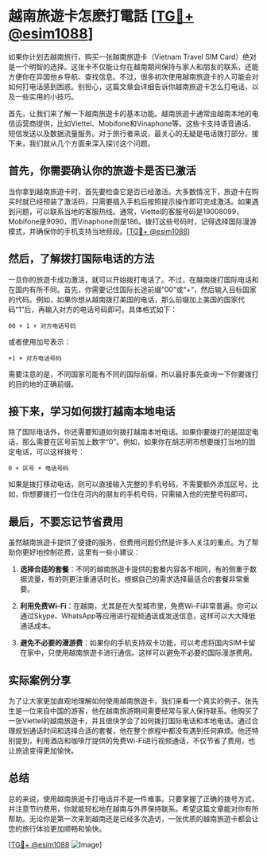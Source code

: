 # 越南旅遊卡怎麽打電話 [[TG💪+ @esim1088](https://t.me/s/esim1088)]

如果你计划去越南旅行，购买一张越南旅遊卡（Vietnam Travel SIM Card）绝对是一个明智的选择。这张卡不仅能让你在越南期间保持与家人和朋友的联系，还能方便你在异国他乡导航、查找信息。不过，很多初次使用越南旅遊卡的人可能会对如何打电话感到困惑。别担心，这篇文章会详细告诉你越南旅遊卡怎么打电话，以及一些实用的小技巧。

首先，让我们来了解一下越南旅遊卡的基本功能。越南旅遊卡通常由越南本地的电信运营商提供，比如Viettel、Mobifone和Vinaphone等。这些卡支持语音通话、短信发送以及数据流量服务。对于旅行者来说，最关心的无疑是电话拨打部分。接下来，我们就从几个方面来深入探讨这个问题。

## 首先，你需要确认你的旅遊卡是否已激活

当你拿到越南旅遊卡时，首先要检查它是否已经激活。大多数情况下，旅遊卡在购买时就已经预装了激活码，只需要插入手机后按照提示操作即可完成激活。如果遇到问题，可以联系当地的客服热线。通常，Viettel的客服号码是19008099，Mobifone是9090，而Vinaphone则是186。拨打这些号码时，记得选择国际漫游模式，并确保你的手机支持当地频段。[[TG💪+ @esim1088](https://t.me/s/esim1088)]

## 然后，了解拨打国际电话的方法

一旦你的旅遊卡成功激活，就可以开始拨打电话了。不过，在越南拨打国际电话和在国内有所不同。首先，你需要记住国际长途前缀“00”或“+”，然后输入目标国家的代码。例如，如果你想从越南拨打美国的电话，那么前缀加上美国的国家代码“1”后，再输入对方的电话号码即可。具体格式如下：

```
00 + 1 + 对方电话号码
```

或者使用加号表示：

```
+1 + 对方电话号码
```

需要注意的是，不同国家可能有不同的国际前缀，所以最好事先查询一下你要拨打的目的地的正确前缀。

## 接下来，学习如何拨打越南本地电话

除了国际电话外，你还需要知道如何拨打越南本地电话。如果你要拨打的是固定电话，那么需要在区号前加上数字“0”。例如，如果你在胡志明市想要拨打当地的固定电话，可以这样拨号：

```
0 + 区号 + 电话号码
```

如果是拨打移动电话，则可以直接输入完整的手机号码，不需要额外添加区号。比如，你想要拨打一位住在河内的朋友的手机号码，只需输入他的完整号码即可。

## 最后，不要忘记节省费用

虽然越南旅遊卡提供了便捷的服务，但费用问题仍然是许多人关注的重点。为了帮助你更好地控制花费，这里有一些小建议：

1. **选择合适的套餐**：不同的越南旅遊卡提供的套餐内容各不相同，有的侧重于数据流量，有的则更注重通话时长。根据自己的需求选择最适合的套餐非常重要。
   
2. **利用免费Wi-Fi**：在越南，尤其是在大型城市里，免费Wi-Fi非常普遍。你可以通过Skype、WhatsApp等应用进行视频通话或发送信息，这样可以大大降低通话成本。

3. **避免不必要的漫游费**：如果你的手机支持双卡功能，可以考虑将国内SIM卡留在家中，只使用越南旅遊卡进行通信。这样可以避免不必要的国际漫游费用。

## 实际案例分享

为了让大家更加直观地理解如何使用越南旅遊卡，我们来看一个真实的例子。张先生是一位来自中国的游客，他在越南旅游期间需要经常与家人保持联系。他购买了一张Viettel的越南旅遊卡，并且很快学会了如何拨打国际电话和本地电话。通过合理规划通话时间和选择合适的套餐，他在整个旅程中都没有遇到任何麻烦。他还特别提到，利用酒店和咖啡厅提供的免费Wi-Fi进行视频通话，不仅节省了费用，也让旅途变得更加愉快。

## 总结

总的来说，使用越南旅遊卡打电话并不是一件难事。只要掌握了正确的拨号方式，并注意节约费用，你就能轻松地在越南与外界保持联系。希望这篇文章能对你有所帮助。无论你是第一次来到越南还是已经多次造访，一张优质的越南旅遊卡都会让您的旅行体验更加顺畅和愉快。

[[TG💪+ @esim1088](https://t.me/s/esim1088) ![Image](https://i.postimg.cc/4NQfJmqS/Snipaste-2025-05-13-00-14-12.png)]